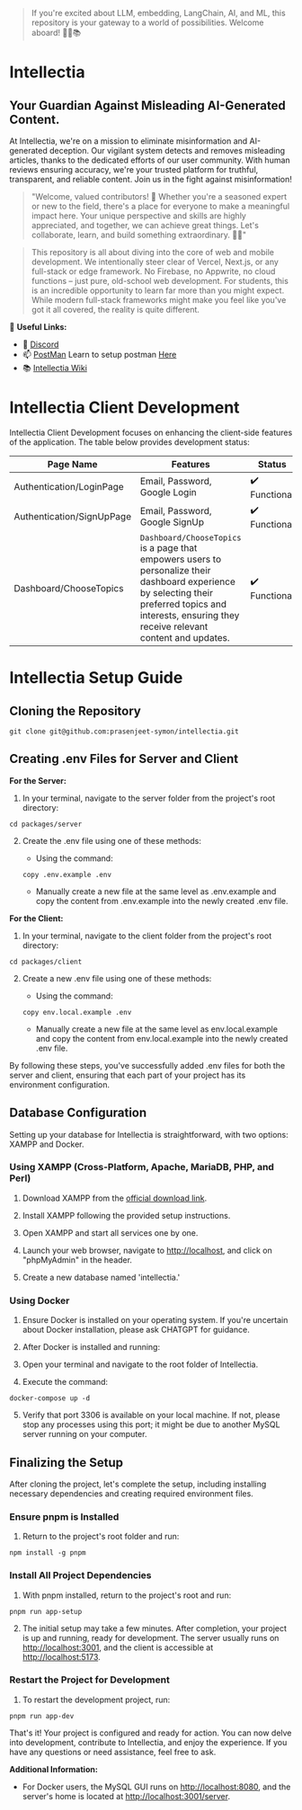 >If you're excited about LLM, embedding, LangChain, AI, and ML, this repository is your gateway to a world of possibilities. Welcome aboard! 🚀🤖📚

# Intellectia
## Your Guardian Against Misleading AI-Generated Content.

At Intellectia, we're on a mission to eliminate misinformation and AI-generated deception. Our vigilant system detects and removes misleading articles, thanks to the dedicated efforts of our user community. With human reviews ensuring accuracy, we're your trusted platform for truthful, transparent, and reliable content. Join us in the fight against misinformation!

> "Welcome, valued contributors! 🌟 Whether you're a seasoned expert or new to the field, there's a place for everyone to make a meaningful impact here. Your unique perspective and skills are highly appreciated, and together, we can achieve great things. Let's collaborate, learn, and build something extraordinary. 🚀👏"

>This repository is all about diving into the core of web and mobile development. We intentionally steer clear of Vercel, Next.js, or any full-stack or edge framework. No Firebase, no Appwrite, no cloud functions – just pure, old-school web development. For students, this is an incredible opportunity to learn far more than you might expect. While modern full-stack frameworks might make you feel like you've got it all covered, the reality is quite different.

🔗 **Useful Links:**

- 💬 [Discord](https://discord.gg/eQjh6AdEmg)
- 📫 [PostMan](https://www.postman.com/galactic-firefly-721755/workspace/intellectia/request/10849501-459d4afa-6e15-4611-92e6-7d852344e17c) Learn to setup postman [Here](https://github.com/prasenjeet-symon/intellectia/wiki/Intellectia-Postman-Setup-Guide)
- 📚 [ Intellectia Wiki ](https://github.com/prasenjeet-symon/intellectia/wiki)

# Intellectia Client Development

Intellectia Client Development focuses on enhancing the client-side features of the application. The table below provides development status:

| Page Name               | Features                        | Status     |
|-------------------------|---------------------------------|------------|
| Authentication/LoginPage | Email, Password, Google Login   | ✔️ Functional |
| Authentication/SignUpPage | Email, Password, Google SignUp  | ✔️ Functional |
| Dashboard/ChooseTopics | `Dashboard/ChooseTopics` is a page that empowers users to personalize their dashboard experience by selecting their preferred topics and interests, ensuring they receive relevant content and updates.  | ✔️ Functional |

# Intellectia Setup Guide

## Cloning the Repository

```shell
git clone git@github.com:prasenjeet-symon/intellectia.git
```

## Creating .env Files for Server and Client

**For the Server:**

1. In your terminal, navigate to the server folder from the project's root directory:

```shell
cd packages/server
```

2. Create the .env file using one of these methods:

   - Using the command:

   ```shell
   copy .env.example .env
   ```

   - Manually create a new file at the same level as .env.example and copy the content from .env.example into the newly created .env file.

**For the Client:**

1. In your terminal, navigate to the client folder from the project's root directory:

```shell
cd packages/client
```

2. Create a new .env file using one of these methods:

   - Using the command:

   ```shell
   copy env.local.example .env
   ```

   - Manually create a new file at the same level as env.local.example and copy the content from env.local.example into the newly created .env file.

By following these steps, you've successfully added .env files for both the server and client, ensuring that each part of your project has its environment configuration.


## Database Configuration

Setting up your database for Intellectia is straightforward, with two options: XAMPP and Docker.

### Using XAMPP (Cross-Platform, Apache, MariaDB, PHP, and Perl)

1. Download XAMPP from the [official download link](https://www.apachefriends.org/download.html).

2. Install XAMPP following the provided setup instructions.

3. Open XAMPP and start all services one by one.

4. Launch your web browser, navigate to [http://localhost](http://localhost), and click on "phpMyAdmin" in the header.

5. Create a new database named 'intellectia.'

### Using Docker

1. Ensure Docker is installed on your operating system. If you're uncertain about Docker installation, please ask CHATGPT for guidance.

2. After Docker is installed and running:

3. Open your terminal and navigate to the root folder of Intellectia.

4. Execute the command:

```shell
docker-compose up -d
```

5. Verify that port 3306 is available on your local machine. If not, please stop any processes using this port; it might be due to another MySQL server running on your computer.

## Finalizing the Setup

After cloning the project, let's complete the setup, including installing necessary dependencies and creating required environment files.

### Ensure pnpm is Installed

1. Return to the project's root folder and run:

```shell
npm install -g pnpm
```

### Install All Project Dependencies

1. With pnpm installed, return to the project's root and run:

```shell
pnpm run app-setup
```

2. The initial setup may take a few minutes. After completion, your project is up and running, ready for development. The server usually runs on [http://localhost:3001](http://localhost:3001), and the client is accessible at [http://localhost:5173](http://localhost:5173).

### Restart the Project for Development

1. To restart the development project, run:

```shell
pnpm run app-dev
```

That's it! Your project is configured and ready for action. You can now delve into development, contribute to Intellectia, and enjoy the experience. If you have any questions or need assistance, feel free to ask.

**Additional Information:**

- For Docker users, the MySQL GUI runs on [http://localhost:8080](http://localhost:8080), and the server's home is located at [http://localhost:3001/server](http://localhost:3001/server).
